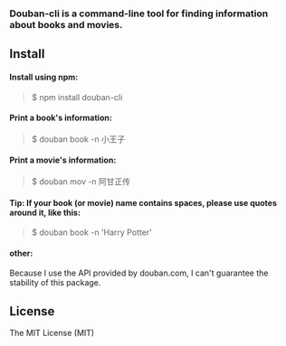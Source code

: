 ### Douban-cli is a command-line tool for finding information about books and movies.

## Install
#### Install using npm:
> $ npm install douban-cli

#### Print a book's information:
> $ douban book -n 小王子

#### Print a movie's information:
> $ douban mov -n 阿甘正传

#### Tip: If your book (or movie) name contains spaces, please use quotes around it, like this:
> $ douban book -n 'Harry Potter'

#### other:
 Because I use the API provided by douban.com, I can't guarantee the stability of this package.

## License
The MIT License (MIT)